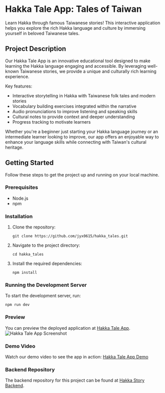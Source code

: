 # Hakka Tale App: Tales of Taiwan

Learn Hakka through famous Taiwanese stories! This interactive application helps you explore the rich Hakka language and culture by immersing yourself in beloved Taiwanese tales.

## Project Description

Our Hakka Tale App is an innovative educational tool designed to make learning the Hakka language engaging and accessible. By leveraging well-known Taiwanese stories, we provide a unique and culturally rich learning experience.

Key features:

- Interactive storytelling in Hakka with Taiwanese folk tales and modern stories
- Vocabulary building exercises integrated within the narrative
- Audio pronunciations to improve listening and speaking skills
- Cultural notes to provide context and deeper understanding
- Progress tracking to motivate learners

Whether you're a beginner just starting your Hakka language journey or an intermediate learner looking to improve, our app offers an enjoyable way to enhance your language skills while connecting with Taiwan's cultural heritage.

## Getting Started

Follow these steps to get the project up and running on your local machine.

### Prerequisites

- Node.js
- npm

### Installation

1. Clone the repository:

   ```
   git clone https://github.com/jyx0615/hakka_tales.git
   ```

2. Navigate to the project directory:

   ```
   cd hakka_tales
   ```

3. Install the required dependencies:
   ```
   npm install
   ```

### Running the Development Server

To start the development server, run:

```
npm run dev
```

### Preview

You can preview the deployed application at [Hakka Tale App](https://jyx0615.github.io/hakka_tales/).
![Hakka Tale App Screenshot](./assets/screenshot.png)

### Demo Video

Watch our demo video to see the app in action: [Hakka Tale App Demo](https://www.youtube.com/watch?v=KYGpy9XyIfQ)

### Backend Repository

The backend repository for this project can be found at [Hakka Story Backend](https://github.com/Rice9547/hakka_story).
